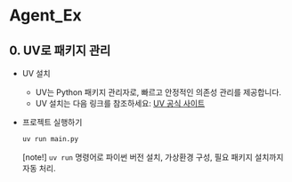 # Agent_Ex
## 0. UV로 패키지 관리
- UV 설치

  * UV는 Python 패키지 관리자로, 빠르고 안정적인 의존성 관리를 제공합니다.
  * UV 설치는 다음 링크를 참조하세요: [UV 공식 사이트](https://docs.astral.sh/uv/getting-started/installation/#installation-methods)

- 프로젝트 실행하기

  ```bash
  uv run main.py
  ```
  [note!] `uv run` 명령어로 파이썬 버전 설치, 가상환경 구성, 필요 패키지 설치까지 자동 처리.